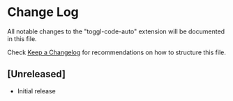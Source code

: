 # Change Log

All notable changes to the "toggl-code-auto" extension will be documented in this file.

Check [Keep a Changelog](http://keepachangelog.com/) for recommendations on how to structure this file.

## [Unreleased]

- Initial release